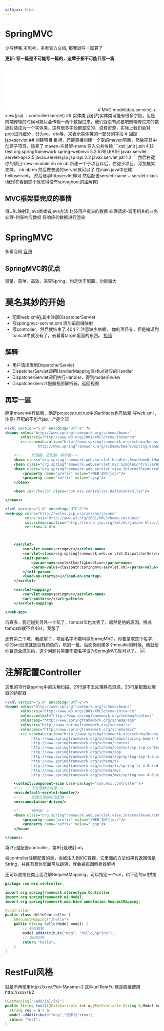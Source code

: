 ```yaml
---
mathjax: true
---
```


# SpringMVC
少写博客,多思考，多看官方文档, 那我就写一篇算了

**更新: 写一篇是不可能写一篇的，这辈子都不可能只写一篇**
<iframe src="//player.bilibili.com/player.html?aid=16169624&bvid=BV1Kx41177Dx&cid=26388147&page=1" scrolling="no" border="0" frameborder="no" framespacing="0" allowfullscreen="true"> </iframe>
# MVC
model(dao,service) + view(jsp) + controller(servlet)
## 实体类
我们的实体类可能有很多字段，但是前端传输的时候可能只会传输一两个数据过来，我们就没有必要吧前端传过来的数据封装成为一个实体类，这样很多字段都是空的，浪费资源，实际上我们会对pojo进行细分，分为vo、dto等，来表示实体类的一部分的字段
# 回顾jsp+servlet
## 创建项目
卧槽，还能直接创建一个空的maven项目，然后在其中创建子项目，惊呆了
maven-空骨架-name
导入公共依赖
<!-- more -->
```xml
    <dependencies>
        <dependency>
            <groupId>junit</groupId>
            <artifactId>junit</artifactId>
            <version>4.12</version>
            <scope>test</scope>
        </dependency>
        <dependency>
            <groupId>org.springframework</groupId>
            <artifactId>spring-webmvc</artifactId>
            <version>5.2.5.RELEASE</version>
        </dependency>
        <dependency>
            <groupId>javax.servlet</groupId>
            <artifactId>servlet-api</artifactId>
            <version>2.5</version>
        </dependency>
        <dependency>
            <groupId>javax.servlet.jsp</groupId>
            <artifactId>jsp-api</artifactId>
            <version>2.2</version>
        </dependency>
        <dependency>
            <groupId>javax.servlet</groupId>
            <artifactId>jstl</artifactId>
            <version>1.2</version>
        </dependency>
    </dependencies>
```
然后右键你的项目-new-module
nb nb nb
新建一个子项目以后，右键子项目，添加框架支持。
nb nb nb
然后做普通的servlet就可以了
在main.java中创建helloservlet， 然后继承httpservlet即可
然后配置servlet-name + servlet-class (我现在看到这个就觉得没有springboot的注解爽)

## MVC框架要完成的事情
将URL映射到java类或者java方法
封装用户提交的数据
处理请求-调用相关的业务处理-封装响应数据
将响应的数据进行渲染

# SpringMVC
多看官网
[官网](https://docs.spring.io/spring/docs/current/spring-framework-reference/web.html)


## SpringMVC的优点
轻量、简单、高效、兼容Spring、约定优于配置、功能强大

# 莫名其妙的开始
- 配置web.xml在其中注册DispatcherServlet
- 写springmvc-servlet.xml 添加前后缀映射
- 写controller，然后就结束了
404？  注意缺少依赖， 你的项目有，但是编译到tomcat中就没有了，去看看target里面的东西。
[视频](https://www.bilibili.com/video/BV1aE41167Tu?p=5)

## 解释
- 用户请求发到DispatcherServlet
- DispatcherServlet调用HandlerMapping查找url对应的Handler
- DispatcherServlet调用执行Handler，得到model和view
- DispatcherServlrt配置视图解析器，返回视图


## 再写一遍
确定maven中有依赖，确定projectstructrue中的artifacts也有依赖
写web.xml , 注意/ 匹配的不包含jsp，/*是全部
```xml
<?xml version="1.0" encoding="utf-8" ?>
<beans xmlns="http://www.springframework.org/schema/beans"
       xmlns:xsi="http://www.w3.org/2001/XMLSchema-instance"
       xsi:schemaLocation="http://www.springframework.org/schema/beans
               http://www.springframework.org/schema/beans/spring-beans.xsd">

    <!--    处理器、适配器、解析器-->
    <bean class="org.springframework.web.servlet.handler.BeanNameUrlHandlerMapping"/>
    <bean class="org.springframework.web.servlet.mvc.SimpleControllerHandlerAdapter"/>
    <bean class="org.springframework.web.servlet.view.InternalResourceViewResolver">
        <property name="prefix" value="/WEB-INF/jsp/"/>
        <property name="suffix" value=".jsp"/>
    </bean>

    <bean id="/hello" class="com.wsx.controller.HelloController"/>

</beans>
```
```xml
<?xml version="1.0" encoding="UTF-8"?>
<web-app xmlns="http://xmlns.jcp.org/xml/ns/javaee"
         xmlns:xsi="http://www.w3.org/2001/XMLSchema-instance"
         xsi:schemaLocation="http://xmlns.jcp.org/xml/ns/javaee http://xmlns.jcp.org/xml/ns/javaee/web-app_4_0.xsd"
         version="4.0">



    <servlet>
        <servlet-name>springmvc</servlet-name>
        <servlet-class>org.springframework.web.servlet.DispatcherServlet</servlet-class>
        <init-param>
            <param-name>contextConfigLocation</param-name>
            <param-value>classpath:springmvc-servlet.xml</param-value>
        </init-param>
        <load-on-startup>1</load-on-startup>
    </servlet>

    <servlet-mapping>
        <servlet-name>springmvc</servlet-name>
        <url-pattern>/</url-pattern>
    </servlet-mapping>

</web-app>
```
坑真多，我还碰到另外一个坑了，tomcat10也太秀了，居然是他的原因，换成tomcat9就不会404，我服了

还有第二个坑，我绝望了，项目名字不能叫做SpringMVC，你要是取这个名字，你的src目录就是没有颜色的，坑的一批，后面你创建多个moudle的时候，他就给你目录全搞灰色，这个问题只需要不把名字设为SpringMVC就可以了。
![](http://q8awr187j.bkt.clouddn.com/SpringMVC_name.png)
# 注解配置Controller
这里的19行是spring中的注解扫描，21行是不去处理静态资源，23行是配置处理器的适配器
```xml
<?xml version="1.0" encoding="utf-8"?>
<beans xmlns="http://www.springframework.org/schema/beans"
       xmlns:xsi="http://www.w3.org/2001/XMLSchema-instance"
       xmlns:context="http://www.springframework.org/schema/context"
       xmlns:aop="http://www.springframework.org/schema/aop"
       xmlns:tx="http://www.springframework.org/schema/tx"
       xmlns:mvc="http://www.springframework.org/schema/mvc"
       xsi:schemaLocation="http://www.springframework.org/schema/beans
            http://www.springframework.org/schema/beans/spring-beans-4.0.xsd
            http://www.springframework.org/schema/context
            http://www.springframework.org/schema/context/spring-context-4.0.xsd
            http://www.springframework.org/schema/aop
            http://www.springframework.org/schema/aop/spring-aop-4.0.xsd
            http://www.springframework.org/schema/tx
            http://www.springframework.org/schema/tx/spring-tx-4.0.xsd
            http://www.springframework.org/schema/mvc
            http://www.springframework.org/schema/mvc/spring-mvc-4.0.xsd">

    <context:component-scan base-package="com.wsx.controller"/>
    <!--    不处理静态资源-->
    <mvc:default-servlet-handler/>
    <!--    配置处理器和适配器-->
    <mvc:annotation-driven/>

    <!--    解析器-->
    <bean class="org.springframework.web.servlet.view.InternalResourceViewResolver">
        <property name="prefix" value="/WEB-INF/jsp/"/>
        <property name="suffix" value=".jsp"/>
    </bean>

</beans>
```
第7行是配置controller，第9行是映射url，

被controller注解配置的类，会被注入到IOC容器，它里面的方法如果有返回值是String，并且有具体页面可以跳转，就会被视图解析器解析

还可以直接在类上面注解RequestMapping，可以指定一个url，和下面的url拼接

```java
package com.wsx.controller;

import org.springframework.stereotype.Controller;
import org.springframework.ui.Model;
import org.springframework.web.bind.annotation.RequestMapping;

@Controller
public class HelloController {
    @RequestMapping("/hello")
    public String hello(Model model) {
        // 封装数据
        model.addAttribute("msg", "hello,Spring");
        // 返回视图
        return "hello";
    }
}

```
# RestFul风格
就是不再使用http://xxxx/?id=1&name=2 这种url
RestFul就是直接使用http://xxxx/1/2
```java
@GetMapping("/add/{a}/{b}")
public String test2(@PathVariable int a,@PathVariable String b,Model model){
  String res = a + b;
  model.addAttribute("msg","结果为"+res);
  return "test";
}
```



